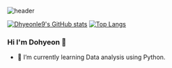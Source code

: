 ![header](https://capsule-render.vercel.app/api?type=waving&color=gradient&height=200&section=header&text=Welcome&fontSize=70&fontAlignY=40&desc=Dhyeonle9's%20GitHub&descSize=30&descAlignY=60&fontColor=#ffffff)

[![Dhyeonle9's GitHub stats](https://github-readme-stats.vercel.app/api?username=Dhyeonle9&show_icons=true&theme=buefy)](https://github.com/Dhyeonle9/)
[![Top Langs](https://github-readme-stats.vercel.app/api/top-langs/?username=Dhyeonle9&theme=buefy&layout=compact)](https://github.com/Dhyeonle9/)

### Hi I'm Dohyeon 👋

- 🌱 I’m currently learning Data analysis using Python.

